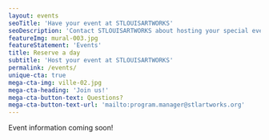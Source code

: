 ```yaml
---
layout: events
seoTitle: 'Have your event at STLOUISARTWORKS'
seoDescription: 'Contact STLOUISARTWORKS about hosting your special event'
featureImg: mural-003.jpg
featureStatement: 'Events'
title: Reserve a day
subtitle: 'Host your event at STLOUISARTWORKS'
permalink: /events/
unique-cta: true
mega-cta-img: ville-02.jpg
mega-cta-heading: 'Join us!'
mega-cta-button-text: Questions?
mega-cta-button-text-url: 'mailto:program.manager@stlartworks.org'
---
```

Event information coming soon!

